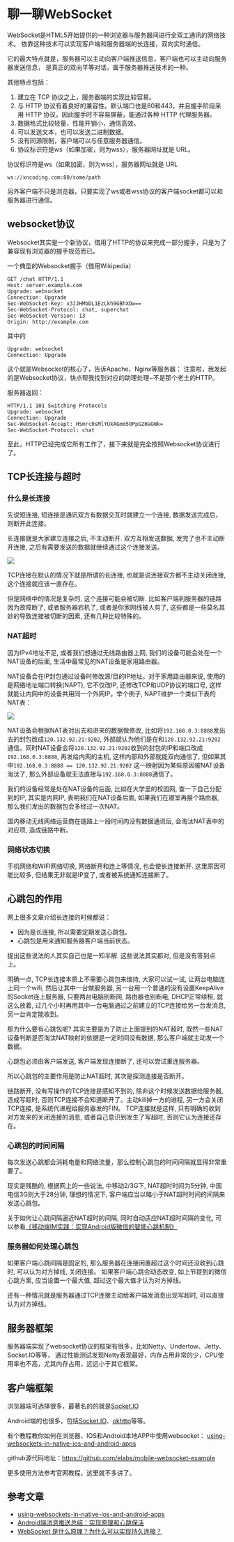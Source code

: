 # 聊一聊WebSocket

WebSocket是HTML5开始提供的一种浏览器与服务器间进行全双工通讯的网络技术。 依靠这种技术可以实现客户端和服务器端的长连接，双向实时通信。

它的最大特点就是，服务器可以主动向客户端推送信息，客户端也可以主动向服务器发送信息， 是真正的双向平等对话，属于服务器推送技术的一种。

其他特点包括：

1. 建立在 TCP 协议之上，服务器端的实现比较容易。
2. 与 HTTP 协议有着良好的兼容性。默认端口也是80和443，并且握手阶段采用 HTTP 协议，因此握手时不容易屏蔽，能通过各种 HTTP 代理服务器。
3. 数据格式比较轻量，性能开销小，通信高效。
4. 可以发送文本，也可以发送二进制数据。
5. 没有同源限制，客户端可以与任意服务器通信。
6. 协议标识符是ws（如果加密，则为wss），服务器网址就是 URL。

协议标识符是ws（如果加密，则为wss），服务器网址就是 URL

```
ws://xncoding.com:80/some/path
```

另外客户端不只是浏览器，只要实现了ws或者wss协议的客户端socket都可以和服务器进行通信。

## websocket协议

Websocket其实是一个新协议，借用了HTTP的协议来完成一部分握手，只是为了兼容现有浏览器的握手规范而已。

一个典型的Websocket握手（借用Wikipedia）

```
GET /chat HTTP/1.1
Host: server.example.com
Upgrade: websocket
Connection: Upgrade
Sec-WebSocket-Key: x3JJHMbDL1EzLkh9GBhXDw==
Sec-WebSocket-Protocol: chat, superchat
Sec-WebSocket-Version: 13
Origin: http://example.com
```

其中的

```
Upgrade: websocket
Connection: Upgrade
```

这个就是Websocket的核心了，告诉Apache、Nginx等服务器： 注意啦，我发起的是Websocket协议，快点帮我找到对应的助理处理~不是那个老土的HTTP。

服务器返回：

```
HTTP/1.1 101 Switching Protocols
Upgrade: websocket
Connection: Upgrade
Sec-WebSocket-Accept: HSmrc0sMlYUkAGmm5OPpG2HaGWk=
Sec-WebSocket-Protocol: chat
```

至此，HTTP已经完成它所有工作了，接下来就是完全按照Websocket协议进行了。

## TCP长连接与超时

### 什么是长连接

先说短连接, 短连接是通讯双方有数据交互时就建立一个连接, 数据发送完成后，则断开此连接。

长连接就是大家建立连接之后, 不主动断开. 双方互相发送数据, 发完了也不主动断开连接, 之后有需要发送的数据就继续通过这个连接发送。

![](https://xnstatic-1253397658.file.myqcloud.com/websocket01.png)

TCP连接在默认的情况下就是所谓的长连接, 也就是说连接双方都不主动关闭连接, 这个连接就应该一直存在。

但是网络中的情况是复杂的, 这个连接可能会被切断. 比如客户端到服务器的链路因为故障断了, 或者服务器宕机了, 或者是你家网线被人剪了, 这些都是一些莫名其妙的导致连接被切断的因素, 还有几种比较特殊的。

### NAT超时

因为IPv4地址不足, 或者我们想通过无线路由器上网, 我们的设备可能会处在一个NAT设备的后面, 生活中最常见的NAT设备是家用路由器。

NAT设备会在IP封包通过设备时修改源/目的IP地址。对于家用路由器来说, 使用的是网络地址端口转换(NAPT), 它不仅改IP, 还修改TCP和UDP协议的端口号, 这样就能让内网中的设备共用同一个外网IP。举个例子,
NAPT维护一个类似下表的NAT表：

![](https://xnstatic-1253397658.file.myqcloud.com/websocket02.png)

NAT设备会根据NAT表对出去和进来的数据做修改, 比如将`192.168.0.3:8888`发出去的封包改成`120.132.92.21:9202`, 外部就认为他们是在和`120.132.92.21:9202`
通信。同时NAT设备会将`120.132.92.21:9202`收到的封包的IP和端口改成`192.168.0.3:8888`, 再发给内网的主机, 这样内部和外部就能双向通信了,
但如果其中`192.168.0.3:8888 == 120.132.92.21:9202`
这一映射因为某些原因被NAT设备淘汰了, 那么外部设备就无法直接与`192.168.0.3:8888`通信了。

我们的设备经常是处在NAT设备的后面, 比如在大学里的校园网, 查一下自己分配到的IP, 其实是内网IP, 表明我们在NAT设备后面, 如果我们在寝室再接个路由器, 那么我们发出的数据包会多经过一次NAT。

国内移动无线网络运营商在链路上一段时间内没有数据通讯后, 会淘汰NAT表中的对应项, 造成链路中断。

### 网络状态切换

手机网络和WIFI网络切换, 网络断开和连上等情况, 也会使长连接断开. 这里原因可能比较多, 但结果无非就是IP变了, 或者被系统通知连接断了。

## 心跳包的作用

网上很多文章介绍长连接的时候都说：

* 因为是长连接, 所以需要定期发送心跳包。
* 心跳包是用来通知服务器客户端当前状态。

提出这些说法的人其实自己也是一知半解. 这些说法其实都对, 但是没有答到点上。

明确一点, TCP长连接本质上不需要心跳包来维持, 大家可以试一试, 让两台电脑连上同一个wifi, 然后让其中一台做服务器, 另一台用一个普通的没有设置KeepAlive的Socket连上服务器, 只要两台电脑别断网, 路由器也别断电,
DHCP正常续租, 就这么放着, 过几个小时再用其中一台电脑通过之前建立的TCP连接给另一台发消息, 另一台肯定能收到。

那为什么要有心跳包呢? 其实主要是为了防止上面提到的NAT超时, 既然一些NAT设备判断是否淘汰NAT映射的依据是一定时间没有数据, 那么客户端就主动发一个数据。

心跳包必须由客户端发送, 客户端发现连接断了, 还可以尝试重连服务器。

所以心跳包的主要作用是防止NAT超时, 其次是探测连接是否断开。

链路断开, 没有写操作的TCP连接是感知不到的, 除非这个时候发送数据给服务器, 造成写超时, 否则TCP连接不会知道断开了。主动kill掉一方的进程, 另一方会关闭TCP连接, 是系统代进程给服务器发的FIN。 TCP连接就是这样,
只有明确的收到对方发来的关闭连接的消息, 或者自己意识到发生了写超时, 否则它认为连接还存在。

### 心跳包的时间间隔

每次发送心跳都会消耗电量和网络流量，那么控制心跳包的时间间隔就显得非常重要了。

现实是残酷的, 根据网上的一些说法, 中移动2/3G下, NAT超时时间为5分钟, 中国电信3G则大于28分钟, 理想的情况下, 客户端应当以略小于NAT超时时间的间隔来发送心跳包。

关于如何让心跳间隔逼近NAT超时的间隔, 同时自动适应NAT超时间隔的变化, 可以参看[《移动端IM实践：实现Android版微信的智能心跳机制》](http://www.52im.net/thread-120-1-1.html)

### 服务器如何处理心跳包

如果客户端心跳间隔是固定的, 那么服务器在连接闲置超过这个时间还没收到心跳时, 可以认为对方掉线, 关闭连接。 如果客户端心跳会动态改变, 如上节提到的微信心跳方案, 应当设置一个最大值, 超过这个最大值才认为对方掉线。

还有一种情况就是服务器通过TCP连接主动给客户端发消息出现写超时, 可以直接认为对方掉线。

## 服务器框架

服务器端实现了websocket协议的框架有很多，比如Netty、Undertow、Jetty、Socket.IO等等， 通过性能测试发现Netty表现最好，内存占用非常的少，CPU使用率也不高，尤其内存占用，远远小于其它框架。

## 客户端框架

浏览器端可选择很多，最著名的的就是[Socket.IO](https://socket.io/)

Android端的也很多，包括[Socket.IO](https://socket.io/)、[okhttp](https://github.com/square/okhttp)等等。

有个教程教你如何在浏览器、IOS和Android本地APP中使用websocket：
[using-websockets-in-native-ios-and-android-apps](https://www.varvet.com/blog/using-websockets-in-native-ios-and-android-apps/)

github源代码地址：<https://github.com/elabs/mobile-websocket-example>

更多使用方法参考官网教程，这里就不多讲了。

## 参考文章

* [using-websockets-in-native-ios-and-android-apps](https://www.varvet.com/blog/using-websockets-in-native-ios-and-android-apps/)
* [Android端消息推送总结：实现原理和心跳保活](http://www.52im.net/thread-341-1-1.html)
* [WebSocket 是什么原理？为什么可以实现持久连接？](https://www.zhihu.com/question/20215561)


